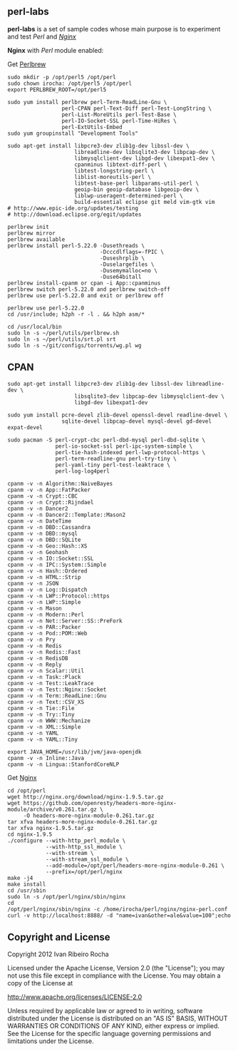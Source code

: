 perl-labs
-----------

**perl-labs**  is a set of sample codes whose main purpose is to experiment and test *Perl* and *[Nginx]*

**Nginx** with *Perl* module enabled:

 Get [Perlbrew]
```shell
sudo mkdir -p /opt/perl5 /opt/perl
sudo chown irocha: /opt/perl5 /opt/perl
export PERLBREW_ROOT=/opt/perl5

sudo yum install perlbrew perl-Term-ReadLine-Gnu \
                 perl-CPAN perl-Text-Diff perl-Test-LongString \
                 perl-List-MoreUtils perl-Test-Base \
                 perl-IO-Socket-SSL perl-Time-HiRes \
                 perl-ExtUtils-Embed
sudo yum groupinstall "Development Tools"

sudo apt-get install libpcre3-dev zlib1g-dev libssl-dev \
                     libreadline-dev libsqlite3-dev libpcap-dev \
                     libmysqlclient-dev libgd-dev libexpat1-dev \
                     cpanminus libtext-diff-perl \
                     libtest-longstring-perl \
                     liblist-moreutils-perl \
                     libtest-base-perl libparams-util-perl \
                     geoip-bin geoip-database libgeoip-dev \
                     liblwp-useragent-determined-perl \
                     build-essential eclipse git meld vim-gtk vim
# http://www.epic-ide.org/updates/testing
# http://download.eclipse.org/egit/updates
```

```shell
perlbrew init
perlbrew mirror
perlbrew available
perlbrew install perl-5.22.0 -Dusethreads \
                             -Dcccdlflags=-fPIC \
                             -Duseshrplib \
                             -Duselargefiles \
                             -Dusemymalloc=no \
                             -Duse64bitall
perlbrew install-cpanm or cpan -i App::cpanminus
perlbrew switch perl-5.22.0 and perlbrew switch-off
perlbrew use perl-5.22.0 and exit or perlbrew off

perlbrew use perl-5.22.0
cd /usr/include; h2ph -r -l . && h2ph asm/*
```

```shell
cd /usr/local/bin
sudo ln -s ~/perl/utils/perlbrew.sh
sudo ln -s ~/perl/utils/srt.pl srt
sudo ln -s ~/git/configs/torrents/wg.pl wg
```

CPAN
-----------

```shell
sudo apt-get install libpcre3-dev zlib1g-dev libssl-dev libreadline-dev \
                     libsqlite3-dev libpcap-dev libmysqlclient-dev \
                     libgd-dev libexpat1-dev

sudo yum install pcre-devel zlib-devel openssl-devel readline-devel \
                 sqlite-devel libpcap-devel mysql-devel gd-devel expat-devel

sudo pacman -S perl-crypt-cbc perl-dbd-mysql perl-dbd-sqlite \
               perl-io-socket-ssl perl-ipc-system-simple \
               perl-tie-hash-indexed perl-lwp-protocol-https \
               perl-term-readline-gnu perl-try-tiny \
               perl-yaml-tiny perl-test-leaktrace \
               perl-log-log4perl
```

```shell
cpanm -v -n Algorithm::NaiveBayes
cpanm -v -n App::FatPacker
cpanm -v -n Crypt::CBC
cpanm -v -n Crypt::Rijndael
cpanm -v -n Dancer2
cpanm -v -n Dancer2::Template::Mason2
cpanm -v -n DateTime
cpanm -v -n DBD::Cassandra
cpanm -v -n DBD::mysql
cpanm -v -n DBD::SQLite
cpanm -v -n Geo::Hash::XS
cpanm -v -n Geohash
cpanm -v -n IO::Socket::SSL
cpanm -v -n IPC::System::Simple
cpanm -v -n Hash::Ordered
cpanm -v -n HTML::Strip
cpanm -v -n JSON
cpanm -v -n Log::Dispatch
cpanm -v -n LWP::Protocol::https
cpanm -v -n LWP::Simple
cpanm -v -n Mason
cpanm -v -n Modern::Perl
cpanm -v -n Net::Server::SS::PreFork
cpanm -v -n PAR::Packer
cpanm -v -n Pod::POM::Web
cpanm -v -n Pry
cpanm -v -n Redis
cpanm -v -n Redis::Fast
cpanm -v -n RedisDB
cpanm -v -n Reply
cpanm -v -n Scalar::Util
cpanm -v -n Task::Plack
cpanm -v -n Test::LeakTrace
cpanm -v -n Test::Nginx::Socket
cpanm -v -n Term::ReadLine::Gnu
cpanm -v -n Text::CSV_XS
cpanm -v -n Tie::File
cpanm -v -n Try::Tiny
cpanm -v -n WWW::Mechanize
cpanm -v -n XML::Simple
cpanm -v -n YAML
cpanm -v -n YAML::Tiny
```

```
export JAVA_HOME=/usr/lib/jvm/java-openjdk
cpanm -v -n Inline::Java
cpanm -v -n Lingua::StanfordCoreNLP 
```

 Get [Nginx]
```shell
cd /opt/perl
wget http://nginx.org/download/nginx-1.9.5.tar.gz
wget https://github.com/openresty/headers-more-nginx-module/archive/v0.261.tar.gz \
     -O headers-more-nginx-module-0.261.tar.gz
tar xfva headers-more-nginx-module-0.261.tar.gz
tar xfva nginx-1.9.5.tar.gz
cd nginx-1.9.5
./configure --with-http_perl_module \
            --with-http_ssl_module \
            --with-stream \
            --with-stream_ssl_module \
            --add-module=/opt/perl/headers-more-nginx-module-0.261 \
            --prefix=/opt/perl/nginx
make -j4
make install
cd /usr/sbin
sudo ln -s /opt/perl/nginx/sbin/nginx
cd
/opt/perl/nginx/sbin/nginx -c /home/irocha/perl/nginx/nginx-perl.conf
curl -v http://localhost:8888/ -d "name=ivan&other=ale&value=100";echo
```

Copyright and License
-----------
Copyright 2012 Ivan Ribeiro Rocha

Licensed under the Apache License, Version 2.0 (the "License");
you may not use this file except in compliance with the License.
You may obtain a copy of the License at

   http://www.apache.org/licenses/LICENSE-2.0

Unless required by applicable law or agreed to in writing, software
distributed under the License is distributed on an "AS IS" BASIS,
WITHOUT WARRANTIES OR CONDITIONS OF ANY KIND, either express or implied.
See the License for the specific language governing permissions and
limitations under the License.

[Nginx]: http://wiki.nginx.org/
[Perlbrew]: http://perlbrew.pl/
